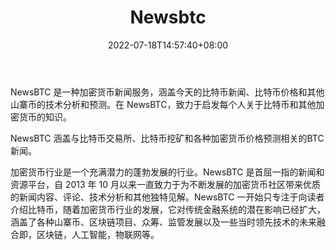 ﻿---
weight: 
title: "Newsbtc"
description: "一项新闻服务，涵盖比特币和其他山寨币的比特币新闻，技术分析和预测"
date: 2022-07-18T14:57:40+08:00
lastmod: 2022-07-18T14:57:40+08:00
draft: false
authors: ["Simon"]
featuredImage: "newsbtc.jpg"
link: "https://www.newsbtc.com/"
tags: ["元宇宙资讯","Newsbtc"]
categories: ["navigation"]
navigation: ["元宇宙资讯"]
lightgallery: true
toc: true
pinned: false
recommend: false
recommend1: false
---
NewsBTC 是一种加密货币新闻服务，涵盖今天的比特币新闻、比特币价格和其他山寨币的技术分析和预测。在 NewsBTC，致力于启发每个人关于比特币和其他加密货币的知识。

NewsBTC 涵盖与比特币交易所、比特币挖矿和各种加密货币价格预测相关的BTC 新闻。

加密货币行业是一个充满潜力的蓬勃发展的行业。NewsBTC 是首屈一指的新闻和资源平台，自 2013 年 10 月以来一直致力于为不断发展的加密货币社区带来优质的新闻内容、评论、技术分析和其他独特见解。NewsBTC 一开始只专注于向读者介绍比特币，随着加密货币行业的发展，它对传统金融系统的潜在影响已经扩大，涵盖了各种山寨币、区块链项目、众筹、监管发展以及一些当时领先技术的未来融合即，区块链，人工智能，物联网等。